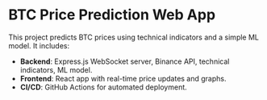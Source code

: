# BTC Price Prediction Web App
This project predicts BTC prices using technical indicators and a simple ML model. It includes:
- **Backend**: Express.js WebSocket server, Binance API, technical indicators, ML model.
- **Frontend**: React app with real-time price updates and graphs.
- **CI/CD**: GitHub Actions for automated deployment.
